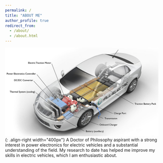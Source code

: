 ```yaml
---
permalink: /
title: "ABOUT ME" 
author_profile: true
redirect_from: 
  - /about/
  - /about.html
---
```


![Illustation of combining vision language modalities](/images/ev.png){: .align-right width="400px"}
A Doctor of Philosophy aspirant with a strong interest in power electronics for electric vehicles and a substantial
understanding of the field. My research to date has helped me improve my skills in electric vehicles, which I am enthusiastic about.
